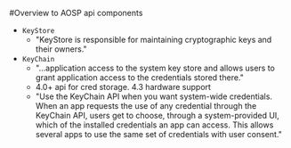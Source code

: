 #Overview to AOSP api components

- `KeyStore`
  - "KeyStore is responsible for maintaining cryptographic keys and their owners."
- `KeyChain`
  - "...application access to the system key store and allows users to grant application access to the credentials stored there."
  - 4.0+ api for cred storage. 4.3 hardware support
  - "Use the KeyChain API when you want system-wide credentials. When an app requests the use of any credential through the KeyChain API, users get to choose, through a system-provided UI, which of the installed credentials an app can access. This allows several apps to use the same set of credentials with user consent."
